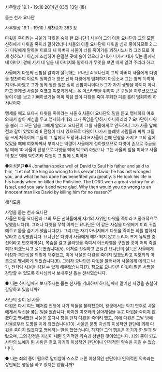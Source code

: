 사무엘상 19:1 - 19:10 
2014년 03월 13일 (목)

돕는 천사 요나단



사무엘상 19:1 - 19:10 / 새찬송가 383 장


다윗을 죽이려는 사울과 다윗을 숨게 한 요나단
1 사울이 그의 아들 요나단과 그의 모든 신하에게 다윗을 죽이라 말하였더니 사울의 아들 요나단이 다윗을 심히 좋아하므로 2 그가 다윗에게 말하여 이르되 내 아버지 사울이 너를 죽이기를 꾀하시느니라 그러므로 이제 청하노니 아침에 조심하여 은밀한 곳에 숨어 있으라 3 내가 나가서 네가 있는 들에서 내 아버지 곁에 서서 네 일을 내 아버지와 말하다가 무엇을 보면 네게 알려 주리라 하고  

사울에게 다윗의 선함을 알리며 설득하는 요나단
4 요나단이 그의 아버지 사울에게 다윗을 칭찬하여 이르되 원하건대 왕은 신하 다윗에게 범죄하지 마옵소서 그는 왕께 득죄하지 아니하였고 그가 왕께 행한 일은 심히 선함이니이다 5 그가 자기 생명을 아끼지 아니하고 블레셋 사람을 죽였고 여호와께서는 온 이스라엘을 위하여 큰 구원을 이루셨으므로 왕이 이를 보고 기뻐하셨거늘 어찌 까닭 없이 다윗을 죽여 무죄한 피를 흘려 범죄하려 하시나이까

맹세를 깨고 또다시 다윗을 죽이려는 사울
6 사울이 요나단의 말을 듣고 맹세하되 여호와께서 살아 계심을 두고 맹세하거니와 그가 죽임을 당하지 아니하리라 7 요나단이 다윗을 불러 그 모든 일을 그에게 알리고 요나단이 그를 사울에게로 인도하니 그가 사울 앞에 전과 같이 있었더라 8 전쟁이 다시 있으므로 다윗이 나가서 블레셋 사람들과 싸워 그들을 크게 쳐죽이매 그들이 그 앞에서 도망하니라 9 사울이 손에 단창을 가지고 그의 집에 앉았을 때에 여호와께서 부리시는 악령이 사울에게 접하였으므로 다윗이 손으로 수금을 탈 때에 10 사울이 단창으로 다윗을 벽에 박으려 하였으나 그는 사울의 앞을 피하고 사울의 창은 벽에 박힌지라 다윗이 그 밤에 도피하매


●중심문단●4 Jonathan spoke well of David to Saul his father and said to him, “Let not the king do wrong to his servant David; he has not wronged you, and what he has done has benefited you greatly. 5 He took his life in his hands when he killed the Philistine. The LORD won a great victory for all Israel, and you saw it and were glad. Why then would you do wrong to an innocent man like David by killing him for no reason?”

해석도움





사명을 돕는 천사 요나단  
사울은 아들 요나단과 그의 모든 신하들에게 자기의 사위인 다윗을 죽이라고 공개적으로 말했습니다(1). 그러나 다윗을 무척 아끼는 요나단은 이 같은 사실을 다윗에게 미리 귀띔해주고 몸을 숨기게 했습니다(2). 그리고는 자기 아버지에게 다윗을 죽이는 죄를 범하지 말라고 간청했습니다. 요나단은 다윗이 사울에게 해가 되지 않고 도리어 크게 유익한 충신이라고 변호하며(4), 목숨을 걸고 골리앗을 죽여서 이스라엘을 구원한 것이 어찌 죽일 죄가 되겠느냐고 설득했습니다(5). 이처럼 진실하고 끈질긴 요나단의 설득은 사울에게 이성과 객관성을 되찾게 해주었고, 이에 사울은 다윗을 죽이지 않겠노라고 여호와의 이름으로 맹세하게 되었습니다(6). 그러자 요나단은 다윗을 불러내어 사울에게 데리고 나가, 전처럼 사울을 섬길 수 있게 해주었습니다(7). 참으로 요나단은 다윗이 맡은 사명을 감당할 수 있도록 하나님께서 보내주신 돕는 천사였습니다.       

● 나는 하나님께서 보내주시는 돕는 천사를 기대하며 하나님께서 맡기신 사명을 충실히 감당하고 있습니까?  

사탄의 종이 된 사울  
다윗은 다시 여느 때처럼 전쟁에 나가 적들을 물리쳤으며, 왕궁에서는 악기 연주로 사울에게서 악신을 쫓는 일을 했습니다. 하지만 여호와의 살아계심을 두고 다윗을 죽이지 않겠다고 맹세했던 사울은 또다시 창을 던져 다윗을 죽이려 했고, 이에 다윗은 그날 밤에 사울로부터 도망을 치게 되었습니다(10). 사울은 분명 자신의 이성적인 판단에 의해 다윗을 죽이지 않겠다고 맹세하는 말을 했었습니다. 하지만 그의 행동은 자기가 한 말과 달랐으며, 그의 감정은 자신이 내린 인격적인 약속과 상반된 것이었습니다. 죄의 종이 되고 사탄의 노예가 된 사람은 결코 자기의 이성적인 판단이나 인격적인 약속을 지킬 수 없습니다. 

● 나는 죄의 종이 됨으로 말미암아 스스로 내린 이성적인 판단이나 인격적인 약속과는 상반되는 행동을 하고 있지는 않습니까?